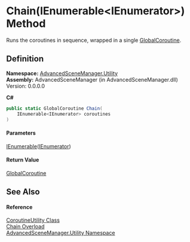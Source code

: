 # Chain(IEnumerable\<IEnumerator>) Method

Runs the coroutines in sequence, wrapped in a single [GlobalCoroutine](T_AdvancedSceneManager_Utility_GlobalCoroutine.md).

## Definition

**Namespace:** [AdvancedSceneManager.Utility](N_AdvancedSceneManager_Utility.md)\
**Assembly:** AdvancedSceneManager (in AdvancedSceneManager.dll) Version: 0.0.0.0

**C#**

```c#
public static GlobalCoroutine Chain(
	IEnumerable<IEnumerator> coroutines
)
```

#### Parameters

&#x20; [IEnumerable](https://learn.microsoft.com/dotnet/api/system.collections.generic.ienumerable-1)([IEnumerator](https://learn.microsoft.com/dotnet/api/system.collections.ienumerator))&#x20;

#### Return Value

[GlobalCoroutine](T_AdvancedSceneManager_Utility_GlobalCoroutine.md)

## See Also

#### Reference

[CoroutineUtility Class](T_AdvancedSceneManager_Utility_CoroutineUtility.md)\
[Chain Overload](Overload_AdvancedSceneManager_Utility_CoroutineUtility_Chain.md)\
[AdvancedSceneManager.Utility Namespace](N_AdvancedSceneManager_Utility.md)
